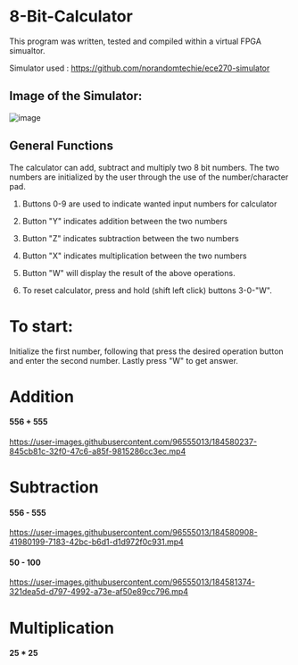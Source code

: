 # 8-Bit-Calculator

This program was written, tested and compiled within a virtual FPGA simualtor. 

Simulator used : https://github.com/norandomtechie/ece270-simulator 

## Image of the Simulator: 
![image](https://user-images.githubusercontent.com/96555013/184577970-af3108cf-ae28-4a91-94b9-fab55b79608c.png)



## General Functions

The calculator can add, subtract and multiply two 8 bit numbers. The two numbers are initialized by the user through the use of the number/character pad. 
1) Buttons 0-9 are used to indicate wanted input numbers for calculator

2) Button "Y" indicates addition between the two numbers 

3) Button "Z" indicates subtraction between the two numbers

4) Button "X" indicates multiplication between the two numbers

5) Button "W" will display the result of the above operations. 

6) To reset calculator, press and hold (shift left click) buttons 3-0-"W".





# To start:
Initialize the first number, following that press the desired operation button and enter the second number. Lastly press "W" to get answer. 

# Addition

#### 556 + 555

https://user-images.githubusercontent.com/96555013/184580237-845cb81c-32f0-47c6-a85f-9815286cc3ec.mp4

# Subtraction

#### 556 - 555

https://user-images.githubusercontent.com/96555013/184580908-41980199-7183-42bc-b6d1-d1d972f0c931.mp4

#### 50 - 100

https://user-images.githubusercontent.com/96555013/184581374-321dea5d-d797-4992-a73e-af50e89cc796.mp4

# Multiplication

#### 25 * 25 



